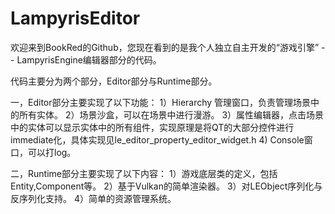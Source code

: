 # LampyrisEditor

欢迎来到BookRed的Github，您现在看到的是我个人独立自主开发的“游戏引擎” -- LampyrisEngine编辑器部分的代码。

代码主要分为两个部分，Editor部分与Runtime部分。

一，Editor部分主要实现了以下功能：
1）Hierarchy 管理窗口，负责管理场景中的所有实体。
2）场景沙盒，可以在场景中进行漫游。
3）属性编辑器，点击场景中的实体可以显示实体中的所有组件，实现原理是将QT的大部分控件进行immediate化，具体实现见le_editor_property_editor_widget.h
4) Console窗口，可以打log。

二，Runtime部分主要实现了以下内容：
1）游戏底层类的定义，包括Entity,Component等。
2）基于Vulkan的简单渲染器。
3）对LEObject序列化与反序列化支持。
4）简单的资源管理系统。
